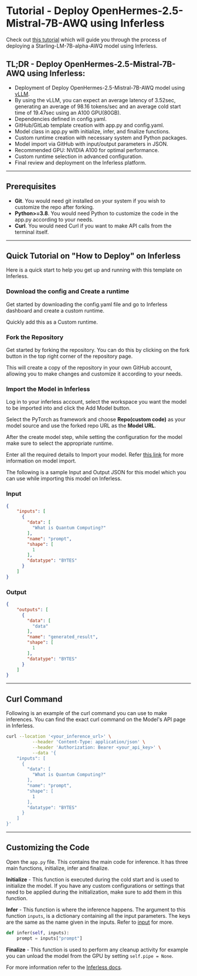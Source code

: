 # Tutorial - Deploy OpenHermes-2.5-Mistral-7B-AWQ using Inferless

Check out [this tutorial](https://app.gitbook.com/o/n3Et76kSUOGbJXGsk4wi/s/TQT9sHvr0xDP8wI4nT8O/) which will guide you through the process of deploying a Starling-LM-7B-alpha-AWQ model using Inferless.

## TL;DR - Deploy OpenHermes-2.5-Mistral-7B-AWQ using Inferless:
- Deployment of Deploy OpenHermes-2.5-Mistral-7B-AWQ model using [vLLM](https://github.com/vllm-project/vllm).
- By using the vLLM, you can expect an average latency of 3.52sec, generating an average of 98.16 tokens/sec and an average cold start time of 19.47sec using an A100 GPU(80GB).
- Dependencies defined in config.yaml.
- GitHub/GitLab template creation with app.py and config.yaml.
- Model class in app.py with initialize, infer, and finalize functions.
- Custom runtime creation with necessary system and Python packages.
- Model import via GitHub with input/output parameters in JSON.
- Recommended GPU: NVIDIA A100 for optimal performance.
- Custom runtime selection in advanced configuration.
- Final review and deployment on the Inferless platform.

---
## Prerequisites
- **Git**. You would need git installed on your system if you wish to customize the repo after forking.
- **Python>=3.8**. You would need Python to customize the code in the app.py according to your needs.
- **Curl**. You would need Curl if you want to make API calls from the terminal itself.

---
## Quick Tutorial on "How to Deploy" on Inferless
Here is a quick start to help you get up and running with this template on Inferless.

### Download the config and Create a runtime 
Get started by downloading the config.yaml file and go to Inferless dashboard and create a custom runtime.

Quickly add this as a Custom runtime.

### Fork the Repository
Get started by forking the repository. You can do this by clicking on the fork button in the top right corner of the repository page.

This will create a copy of the repository in your own GitHub account, allowing you to make changes and customize it according to your needs.


### Import the Model in Inferless
Log in to your inferless account, select the workspace you want the model to be imported into and click the Add Model button.

Select the PyTorch as framework and choose **Repo(custom code)** as your model source and use the forked repo URL as the **Model URL**.

After the create model step, while setting the configuration for the model make sure to select the appropriate runtime.

Enter all the required details to Import your model. Refer [this link](https://docs.inferless.com/integrations/github-custom-code) for more information on model import.

The following is a sample Input and Output JSON for this model which you can use while importing this model on Inferless.

### Input
```json
{
    "inputs": [
      {
        "data": [
          "What is Quantum Computing?"
        ],
        "name": "prompt",
        "shape": [
          1
        ],
        "datatype": "BYTES"
      }
    ]
}
```

### Output
```json
{
    "outputs": [
      {
        "data": [
          "data"
        ],
        "name": "generated_result",
        "shape": [
          1
        ],
        "datatype": "BYTES"
      }
    ]
}
```

---
## Curl Command
Following is an example of the curl command you can use to make inferences. You can find the exact curl command on the Model's API page in Inferless.
```bash
curl --location '<your_inference_url>' \
          --header 'Content-Type: application/json' \
          --header 'Authorization: Bearer <your_api_key>' \
          --data '{
    "inputs": [
      {
        "data": [
          "What is Quantum Computing?"
        ],
        "name": "prompt",
        "shape": [
          1
        ],
        "datatype": "BYTES"
      }
    ]
}'
```


---
## Customizing the Code
Open the `app.py` file. This contains the main code for inference. It has three main functions, initialize, infer and finalize.

**Initialize** -  This function is executed during the cold start and is used to initialize the model. If you have any custom configurations or settings that need to be applied during the initialization, make sure to add them in this function.

**Infer** - This function is where the inference happens. The argument to this function `inputs`, is a dictionary containing all the input parameters. The keys are the same as the name given in the inputs. Refer to [input](#input) for more.

```python
def infer(self, inputs):
    prompt = inputs["prompt"]
```

**Finalize** - This function is used to perform any cleanup activity for example you can unload the model from the GPU by setting `self.pipe = None`.


For more information refer to the [Inferless docs](https://docs.inferless.com/).
